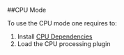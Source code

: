 ##CPU Mode 

To use the CPU mode one requires to:
1. Install [CPU Dependencies](DependenciesCPU.md)
2. Load the CPU processing plugin 